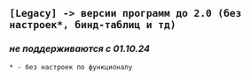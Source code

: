 ## `[Legacy] -> версии программ до 2.0 (без настроек*, бинд-таблиц и тд)`
### *не поддерживаются с 01.10.24*
`* - без настроек по функционалу`
